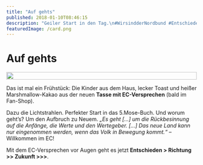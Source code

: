 ```yaml
---
title: "Auf gehts"
published: 2018-01-10T08:46:15
description: "Geiler Start in den Tag.\n#WirsindderNordbund #Entschieden #ECBewegung #geilesFruehstueck #ECVersprechen #Lichtstrahlen"
featuredImage: /card.png
---
```


# Auf gehts

<div style="display: grid; grid-template-columns: repeat(1, 1fr); grid-gap: 5px;">
<img src="/old/DSC_17391.jpg" alt width="100%">
</div>

Das ist mal ein Frühstück: Die Kinder aus dem Haus, lecker Toast und heißer Marshmallow-Kakao aus der neuen **Tasse mit EC-Versprechen** (bald im Fan-Shop).

Dazu die Lichtstrahlen. Perfekter Start in das 5.Mose-Buch. Und worum geht&#8217;s? Um den Aufbruch zu Neuem. *&#8222;Es geht [&#8230;] um die Rückbesinnung auf die Anfänge, die Werte und den Wertegeber. [&#8230;] Das neue Land kann nur eingenommen werden, wenn das Volk in Bewegung kommt.&#8220;* &#8211; Willkommen im EC!

Mit dem EC-Versprechen vor Augen geht es jetzt **Entschieden &gt; Richtung &gt;&gt; Zukunft &gt;&gt;&gt;**.